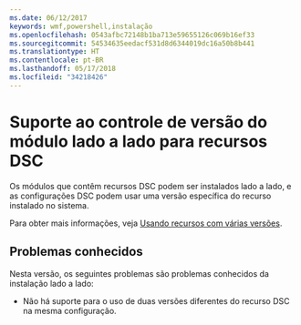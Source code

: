 ```yaml
---
ms.date: 06/12/2017
keywords: wmf,powershell,instalação
ms.openlocfilehash: 0543afbc72148b1ba713e59655126c069b16ef33
ms.sourcegitcommit: 54534635eedacf531d8d6344019dc16a50b8b441
ms.translationtype: HT
ms.contentlocale: pt-BR
ms.lasthandoff: 05/17/2018
ms.locfileid: "34218426"
---
```

# <a name="side-by-side-module-versioning-support-for-dsc-resources"></a>Suporte ao controle de versão do módulo lado a lado para recursos DSC

Os módulos que contêm recursos DSC podem ser instalados lado a lado, e as configurações DSC podem usar uma versão específica do recurso instalado no sistema.

Para obter mais informações, veja [Usando recursos com várias versões](https://msdn.microsoft.com/powershell/dsc/sxsresource).

## <a name="known-issues"></a>Problemas conhecidos

Nesta versão, os seguintes problemas são problemas conhecidos da instalação lado a lado:

-   Não há suporte para o uso de duas versões diferentes do recurso DSC na mesma configuração.
